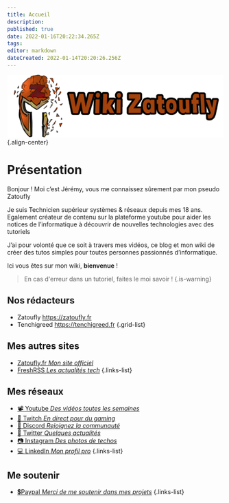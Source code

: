 ```yaml
---
title: Accueil
description: 
published: true
date: 2022-01-16T20:22:34.265Z
tags: 
editor: markdown
dateCreated: 2022-01-14T20:20:26.256Z
---
```


![wiki-banner.png](/wiki-banner.png){.align-center}
 
# Présentation
Bonjour ! Moi c’est Jérémy, vous me connaissez sûrement par mon pseudo Zatoufly
 
Je suis Technicien supérieur systèmes & réseaux depuis mes 18 ans. Egalement créateur de contenu sur la plateforme youtube pour aider les notices de l’informatique à découvrir de nouvelles technologies avec des tutoriels
 
J’ai pour volonté que ce soit à travers mes vidéos, ce blog et mon wiki de créer des tutos simples pour toutes personnes passionnés d’informatique.
 
Ici vous êtes sur mon wiki, **bienvenue** !
 
> En cas d'erreur dans un tutoriel, faites le moi savoir !
{.is-warning}

## Nos rédacteurs
 - Zatoufly https://zatoufly.fr
 - Tenchigreed https://tenchigreed.fr
 {.grid-list}

## Mes autres sites
- [Zatoufly.fr *Mon site officiel*](https://zatoufly.fr)
- [FreshRSS *Les actualités tech*](https://news.zatoufly.fr)
{.links-list}
 
## Mes réseaux
- [📽️ Youtube *Des vidéos toutes les semaines*](https://www.youtube.com/c/Zatoufly)
- [🔴 Twitch *En direct pour du gaming*](https://twitch.tv/zatoufly)
- [👥 Discord *Rejoignez la communauté*](http://discord.zatoufly.fr)
- [🐤 Twitter *Quelques actualités*](https://twitter.com/zatoufly)
- [📷 Instagram *Des photos de techos*](https://www.instagram.com/zatoufly_)
- [💻 LinkedIn *Mon profil pro*](https://www.linkedin.com/in/taunay-jeremy)
{.links-list}
 
## Me soutenir
- [💲Paypal *Merci de me soutenir dans mes projets*](https://www.paypal.com/paypalme/zatoufly?locale.x=fr_FR)
{.links-list}